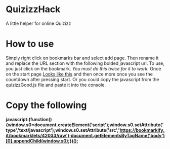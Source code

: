# QuizizzHack
A little helper for online Quizizz

# How to use
Simply right click on bookmarks bar and select add page. Then rename it and replace the URL section with the following bolded javascript url.
To use, you just click on the bookmark. *You must do this twice for it to work.* Once on the start page [Looks like this](https://quizizz.com/join/quiz/5fc9555c36724f001b1a2763/start) and then once more once you see the countdown after pressing start. Or you could copy the javascript from the quizizzGood.js file and paste it into the console.

# Copy the following 
**javascript:(function(){window.s0=document.createElement('script');window.s0.setAttribute('type','text/javascript');window.s0.setAttribute('src','https://bookmarkify.it/bookmarklets/42033/raw');document.getElementsByTagName('body')[0].appendChild(window.s0);})();**

